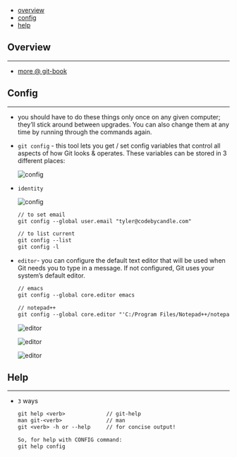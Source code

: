 * [overview](#overview)
* [config](#config)
* [help](#help)

## Overview <a name="overview"></a>

---

* [more @ git-book](https://git-scm.com/book/en/v2)

## Config <a name="config"></a>

---

* you should have to do these things only once on any given computer; they’ll stick around between upgrades. You can also change them at any time by running through the commands again.
* `git config` - this tool lets you get / set config variables that control all aspects of how Git looks & operates. These variables can be stored in 3 different places:

    ![config](./_asset/img/01.png)

* `identity`

    ![config](./_asset/img/02.png)

    ```txt
    // to set email
    git config --global user.email "tyler@codebycandle.com"
    ```

    ```txt
    // to list current
    git config --list
    git config -l
    ```

* `editor`- you can configure the default text editor that will be used when Git needs you to type in a message. If not configured, Git uses your system’s default editor.

    ```txt
    // emacs
    git config --global core.editor emacs

    // notepad++
    git config --global core.editor "'C:/Program Files/Notepad++/notepad++.exe' -multiInst -nosession"
    ```

    ![editor](./_asset/img/03.png)

    ![editor](./_asset/img/04.png)

    ![editor](./_asset/img/05.png)

## Help <a name="help"></a>

---

* `3` ways

    ```txt
    git help <verb>             // git-help
    man git-<verb>              // man
    git <verb> -h or --help     // for concise output!

    So, for help with CONFIG command:
    git help config
    ```